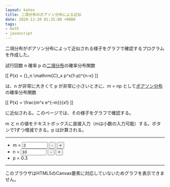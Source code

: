 ```yaml
---
layout: katex
title: 二項分布のポアソン分布による近似
date: 2020-11-20 01:25:00 +0000
tags:
- math
- javascript
---
```

二項分布がポアソン分布によって近似される様子をグラフで確認するプログラムを作成した。

試行回数 n 確率 p の[二項分布](https://ja.wikipedia.org/wiki/%E4%BA%8C%E9%A0%85%E5%88%86%E5%B8%83)の確率分布関数

[[ P(x) = {}_n \mathrm{C}_x p^x(1-p)^{n-x} ]]

は、n が非常に大きくて p が非常に小さいときに、m = np として[ポアソン分布](https://ja.wikipedia.org/wiki/%E3%83%9D%E3%82%A2%E3%82%BD%E3%83%B3%E5%88%86%E5%B8%83)の確率分布関数

[[ P(x) = \frac{m^x e^{-m}}{x!} ]]

に近似される。このページでは、その様子をグラフで確認する。

m と n の値をテキストボックスに直接入力（mは小数の入力可能）する。ボタンで1ずつ増減できる。p は計算される。

<hr>

<ul>
<li>m = <input name="m" id="m" type="text" value="2" size="7" onkeyup="update()">
<input type="button" value="-" onclick="decM();">
<input type="button" value="+" onclick="incM();"></li>
<li>n = <input name="n" id="n" type="text" value="10" size="7" onkeyup="update()">
<input type="button" value="-" onclick="decN();">
<input type="button" value="+" onclick="incN();"></li>
<li><div id="p">p = 0.3</div></li>
</ul>

<hr>

<!-- -------------------------------------------------------------------------------------------- -->
<canvas id="canvas" width="600" height="400"
  style="max-width: 100%; height: auto; max-height: 100%">
このブラウザはHTML5のCanvas要素に対応していないためグラフを表示できません。
</canvas>
<script src="/js/graph.js"></script>
<script>
'use strict';
// Maximum of imput parameters
const maxM = 300;
const maxN = 100000;
// Figure size
const sizeY = 300;
// Location of the legend
const legendX = 360;
const legendY = 70;
update();

function decN() {
    var n = document.getElementById("n").value;
    n = parseInt(n, 10) - 1;
    var m = document.getElementById("m").value;
    m = parseInt(m, 10);
    if (n < m+1 || isNaN(n)) {
        n = m+1;
    }
    if (n > maxN) {
        n = maxN;
    }
    document.getElementById("n").value = n;
    update();
}

function incN() {
    var n = document.getElementById("n").value;
    n = parseInt(n, 10) + 1;
    if (isNaN(n)) {
        n = m+1;
    }
    if (n > maxN) {
        n = maxN;
    }
    document.getElementById("n").value = n;
    update();
}

function decM() {
    var m = document.getElementById("m").value;
    m = parseInt(m, 10) - 1;
    if (m < 1 || isNaN(m)) {
        m = 1;
    }
    if (m > maxM) {
        m = maxM;
    }
    document.getElementById("m").value = m;
    update();
}

function incM() {
    var m = document.getElementById("m").value;
    m = parseInt(m, 10) + 1;
    if (isNaN(m)) {
        m = 1;
    }
    if (m > maxM) {
        m = maxM;
    }
    document.getElementById("m").value = m;
    update();
}

function update() {
    // Initialize canvas
    var c, ctx, textM, textN, m, n, maxX, maxP, pZero;
    c = document.getElementById('canvas');
    ctx = c.getContext('2d');
    ctx.clearRect(0, 0, c.width, c.height);
    ctx.font = "20px serif"; // Font of the text
    ctx.lineWidth = 1; // Line width

    // Get parameter
    textN = document.getElementById("n").value;
    n = Math.round(Number(textN));
    if (n > 0) {
        document.getElementById("n").value = n;
    }
    textM = document.getElementById("m").value;
    m = Number(textM);

    // Check range of m
    if (m > maxM) {
        m = NaN;
        ctx.fillStyle = "red";
        ctx.fillText("このプログラムでは m ≦ " + maxM + " としてください", 80, 300);
    }
    if (m <= 0) {
        m = NaN;
        ctx.fillStyle = "red";
        ctx.fillText("m > 0 でなければなりません", 150, 300);
    }

    // Check range of n
    if (n > maxN) {
        n = NaN;
        ctx.fillStyle = "red";
        ctx.fillText("このプログラムでは n ≦ " + maxN + " としてください", 80, 300);
    }
    if (n <= m) {
        n = NaN;
        ctx.fillStyle = "red";
        ctx.fillText("n > m でなければなりません", 150, 300);
    }
    
    // Set p
    var p = m / n;
    var round = Math.pow(10,8);
    document.getElementById("p").innerHTML = "p = " + Math.round(p * round) / round;

    // Set Cartesian coodinate system for the graph (GC)
    // Origin of GC with respect to canvas coordinate = (ctx.originX, ctx.originY)
    ctx.originX = 50;
    ctx.originY = sizeY + 70;
    // Unit vector of GC with respect to canvas coordinate = (ctx.unitX, ctx.unitY)
    maxX = Math.min(Math.max(m * 3, 20), n);
    ctx.unitX = Math.floor(500 / maxX);
    if (ctx.unitX < 1) {
        ctx.unitX = 1;
    }
    var modeX = Math.round(m);
    var logP = logcomb(n, modeX) + modeX * Math.log(p) + (n-modeX) * Math.log(1-p);
    maxP = Math.pow(Math.E, logP) * 1.1;
    pZero = Math.pow(Math.E, -m);
    ctx.unitY = -Math.floor(sizeY / Math.max(maxP, pZero));

    // Draw graphs
    if (m > 0) {
        ctx.labelY = "P";
        ctx.strokeStyle = "black";
        ctx.fillStyle = "black";
        drawAxis(ctx);
        ctx.scaleX = Math.pow(10, Math.floor(2.6 - Math.log10(ctx.unitX)));
        drawScaleX(ctx);
        ctx.scaleY = 1 / Math.pow(10, Math.floor(Math.log10(-ctx.unitY) - 1.5));
        ctx.offsetScaleY = 50;
        drawScaleY(ctx);
        ctx.strokeStyle = "blue";
        ctx.fillStyle = "blue";
        plotInt(ctx, poisson, m);
        ctx.strokeStyle = "red";
        ctx.fillStyle = "red";
        plotInt(ctx, binomial, [n, m]);
        ctx.beginPath();
        ctx.fillStyle = "red";
        ctx.arc(legendX + 15, legendY, 4, 0, Math.PI * 2);
        ctx.fill();
        ctx.fillStyle = "black";
        ctx.fillText("二項分布", legendX + 40, legendY + 5);
        ctx.beginPath();
        ctx.fillStyle = "blue";
        ctx.arc(legendX + 15, legendY + 40, 4, 0, Math.PI * 2);
        ctx.fill();
        ctx.fillStyle = "black";
        ctx.fillText("ポアソン分布", legendX + 40, legendY + 45);
    }
}

// Mathematical functions
function binomial(k, nm) {
    var n = nm[0];
    var m = nm[1];
    var p = m / n;
    if (n < 100) {
         return comb(n, k) * Math.pow(p, k) * Math.pow(1-p, n-k);
    }
    var logP = logcomb(n, k) + k * Math.log(p) + (n-k) * Math.log(1-p);
    return Math.pow(Math.E, logP);
}

function poisson(k, m) {
    if (k < 100) {
        return Math.pow(m, k) * Math.pow(Math.E, -m) / factorial(k);
    }
    var logP = k * Math.log(m) - m - logfact(k);
    return Math.pow(Math.E, logP);
}

function normDist(x, m) {
    return Math.pow(Math.E, -(x - m) * (x - m) / (2 * m)) / Math.sqrt(2 * Math.PI *
        m);
}

function comb(n, k) {
    return factorial(n) / (factorial(k) * factorial(n-k));
}

function logcomb(n, k) {
    return logfact(n) - logfact(k) - logfact(n-k);
}

function factorial(n) {
    if (n < 2) {
        return 1;
    } else {
        return n * factorial(n - 1);
    }
}

function logfact(n) {
    var ret = 0;
    for (var i = 1; i <= n; i++) {
        ret += Math.log(i);
    }
    return ret;
}
</script>
<!-- -------------------------------------------------------------------------------------------- -->
